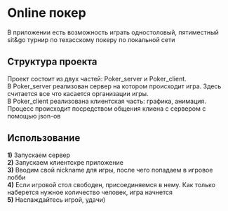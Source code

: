 # Online покер 

В приложении есть возможность играть одностоловый, пятиместный sit&go турнир по техасскому покеру по локальной сети

## Структура проекта

Проект состоит из двух частей: Poker_server и Poker_client.   
В Poker_server реализован сервер на котором происходит игра. Здесь считается все что касается организации игры.   
В Poker_client реализована клиентская часть: графика, анимация.    
Процесс происходит посредством общения клиена с сервером с помощью json-ов   

## Использование 
**1)** Запускаем сервер  
**2)** Запускаем клиентскре приложение  
**3)** Вводим свой nickname для игры, после чего попадаем в игровое лобби  
**4)** Если игровой стол свободен, присоединяемся в нему. Как только наберется нужное количество человек, игра начнется  
**5)** Наслаждайтесь игрой, удачи)  


